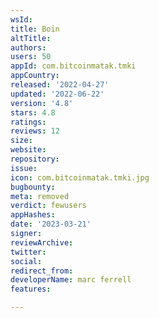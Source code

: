 ```yaml
---
wsId: 
title: Boin
altTitle: 
authors: 
users: 50
appId: com.bitcoinmatak.tmki
appCountry: 
released: '2022-04-27'
updated: '2022-06-22'
version: '4.8'
stars: 4.8
ratings: 
reviews: 12
size: 
website: 
repository: 
issue: 
icon: com.bitcoinmatak.tmki.jpg
bugbounty: 
meta: removed
verdict: fewusers
appHashes: 
date: '2023-03-21'
signer: 
reviewArchive: 
twitter: 
social: 
redirect_from: 
developerName: marc ferrell
features: 

---
```



